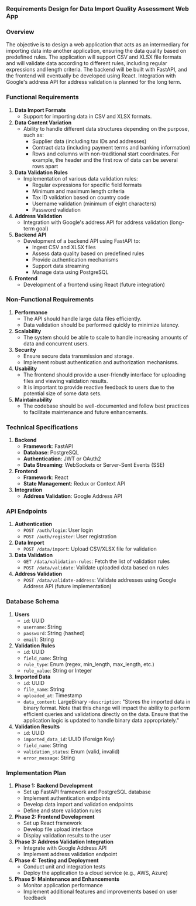 ### Requirements Design for Data Import Quality Assessment Web App

### Overview

The objective is to design a web application that acts as an intermediary for importing data into another application, ensuring the data quality based on predefined rules. The application will support CSV and XLSX file formats and will validate data according to different rules, including regular expressions and length criteria. The backend will be built with FastAPI, and the frontend will eventually be developed using React. Integration with Google's address API for address validation is planned for the long term.

### Functional Requirements

1. **Data Import Formats**
    - Support for importing data in CSV and XLSX formats.
2. **Data Content Variation**
    - Ability to handle different data structures depending on the purpose, such as:
        - Supplier data (including tax IDs and addresses)
        - Contract data (including payment terms and banking information)
        - Rows and columns with non-traditional start coordinates. For example, the header and the first row of data can be several rows apart
3. **Data Validation Rules**
    - Implementation of various data validation rules:
        - Regular expressions for specific field formats
        - Minimum and maximum length criteria
        - Tax ID validation based on country code
        - Username validation (minimum of eight characters)
        - Password validation
4. **Address Validation**
    - Integration with Google's address API for address validation (long-term goal)
5. **Backend API**
    - Development of a backend API using FastAPI to:
        - Ingest CSV and XLSX files
        - Assess data quality based on predefined rules
        - Provide authentication mechanisms
        - Support data streaming
        - Manage data using PostgreSQL
6. **Frontend**
    - Development of a frontend using React (future integration)

### Non-Functional Requirements

1. **Performance**
    - The API should handle large data files efficiently.
    - Data validation should be performed quickly to minimize latency.
2. **Scalability**
    - The system should be able to scale to handle increasing amounts of data and concurrent users.
3. **Security**
    - Ensure secure data transmission and storage.
    - Implement robust authentication and authorization mechanisms.
4. **Usability**
    - The frontend should provide a user-friendly interface for uploading files and viewing validation results.
    - It is important to provide reactive feedback to users due to the potential size of some data sets.
5. **Maintainability**
    - The codebase should be well-documented and follow best practices to facilitate maintenance and future enhancements.

### Technical Specifications

1. **Backend**
    - **Framework**: FastAPI
    - **Database**: PostgreSQL
    - **Authentication**: JWT or OAuth2
    - **Data Streaming**: WebSockets or Server-Sent Events (SSE)
2. **Frontend**
    - **Framework**: React
    - **State Management**: Redux or Context API
3. **Integration**
    - **Address Validation**: Google Address API

### API Endpoints

1. **Authentication**
    - `POST /auth/login`: User login
    - `POST /auth/register`: User registration
2. **Data Import**
    - `POST /data/import`: Upload CSV/XLSX file for validation
3. **Data Validation**
    - `GET /data/validation-rules`: Fetch the list of validation rules
    - `POST /data/validate`: Validate uploaded data based on rules
4. **Address Validation**
    - `POST /data/validate-address`: Validate addresses using Google Address API (future implementation)

### Database Schema

1. **Users**
    - `id`: UUID
    - `username`: String
    - `password`: String (hashed)
    - `email`: String
2. **Validation Rules**
    - `id`: UUID
    - `field_name`: String
    - `rule_type`: Enum (regex, min_length, max_length, etc.)
    - `rule_value`: String or Integer
3. **Imported Data**
    - `id`: UUID
    - `file_name`: String
    - `uploaded_at`: Timestamp
    - `data_content`: LargeBinary
        -`description`: "Stores the imported data in binary format. Note that this change will impact the ability to perform efficient queries and validations directly on the data. Ensure that the application logic is updated to handle binary data appropriately."
4. **Validation Results**
    - `id`: UUID
    - `imported_data_id`: UUID (Foreign Key)
    - `field_name`: String
    - `validation_status`: Enum (valid, invalid)
    - `error_message`: String

### Implementation Plan

1. **Phase 1: Backend Development**
    - Set up FastAPI framework and PostgreSQL database
    - Implement authentication endpoints
    - Develop data import and validation endpoints
    - Define and store validation rules
2. **Phase 2: Frontend Development**
    - Set up React framework
    - Develop file upload interface
    - Display validation results to the user
3. **Phase 3: Address Validation Integration**
    - Integrate with Google Address API
    - Implement address validation endpoint
4. **Phase 4: Testing and Deployment**
    - Conduct unit and integration tests
    - Deploy the application to a cloud service (e.g., AWS, Azure)
5. **Phase 5: Maintenance and Enhancements**
    - Monitor application performance
    - Implement additional features and improvements based on user feedback